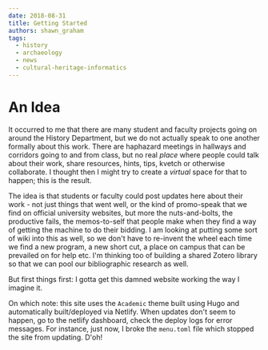 ```yaml
---
date: 2018-08-31
title: Getting Started
authors: shawn_graham
tags: 
  - history
  - archaeology
  - news
  - cultural-heritage-informatics
---
```


# An Idea

It occurred to me that there are many student and faculty projects going on around the History Department, but we do not actually speak to one another formally about this work. There are haphazard meetings in hallways and corridors going to and from class, but no real _place_ where people could talk about their work, share resources, hints, tips, kvetch or otherwise collaborate. I thought then I might try to create a _virtual_ space for that to happen; this is the result.

The idea is that students or faculty could post updates here about their work - not just things that went well, or the kind of promo-speak that we find on official university websites, but more the nuts-and-bolts, the productive fails, the memos-to-self that people make when they find a way of getting the machine to do their bidding. I am looking at putting some sort of wiki into this as well, so we don't have to re-invent the wheel each time we find a new program, a new short cut, a place on campus that can be prevailed on for help etc. I'm thinking too of building a shared Zotero library so that we can pool our bibliographic research as well.

But first things first: I gotta get this damned website working the way I imagine it.

On which note: this site uses the `Academic` theme built using Hugo and automatically built/deployed via Netlify. When updates don't seem to happen, go to the netlify dashboard, check the deploy logs for error messages. For instance, just now, I broke the `menu.toml` file which stopped the site from updating. D'oh!
